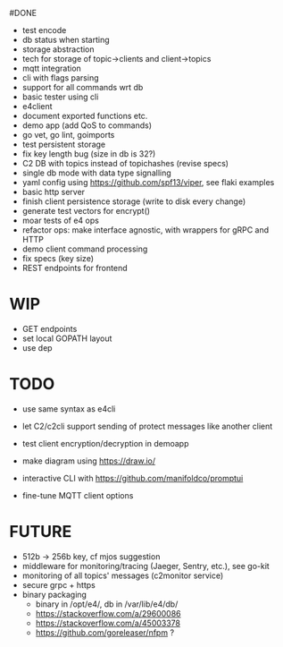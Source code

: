 
#DONE

* test encode
* db status when starting
* storage abstraction
* tech for storage of topic->clients and client->topics
* mqtt integration
* cli with flags parsing
* support for all commands wrt db
* basic tester using cli 
* e4client
* document exported functions etc.
* demo app (add QoS to commands)
* go vet, go lint, goimports
* test persistent storage
* fix key length bug (size in db is 32?)
* C2 DB with topics instead of topichashes (revise specs)
* single db mode with data type signalling
* yaml config using https://github.com/spf13/viper, see flaki examples
* basic http server
* finish client persistence storage (write to disk every change)
* generate test vectors for encrypt() 
* moar tests of e4 ops
* refactor ops: make interface agnostic, with wrappers for gRPC and HTTP
* demo client command processing
* fix specs (key size)
* REST endpoints for frontend

# WIP

* GET endpoints
* set local GOPATH layout
* use dep

# TODO

* use same syntax as e4cli
* let C2/c2cli support sending of protect messages like another client
* test client encryption/decryption in demoapp

* make diagram using https://draw.io/
* interactive CLI with https://github.com/manifoldco/promptui
* fine-tune MQTT client options

# FUTURE

* 512b -> 256b key, cf mjos suggestion
* middleware for monitoring/tracing (Jaeger, Sentry, etc.), see go-kit
* monitoring of all topics' messages (c2monitor service)
* secure grpc + https
* binary packaging
    - binary in /opt/e4/, db in /var/lib/e4/db/
    - https://stackoverflow.com/a/29600086
    - https://stackoverflow.com/a/45003378
    - https://github.com/goreleaser/nfpm ?
